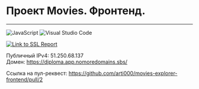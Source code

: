 # Проект Movies. Фронтенд.
____

![JavaScript](https://img.shields.io/badge/-JavaScript-f3de35?logo=javaScript&logoColor=black)
![Visual Studio Code](https://img.shields.io/badge/-Visual%20Studio%20Code-blue?logo=Visual%20Studio%20Code)

[![Link to SSL Report](https://img.shields.io/badge/-Проверка%20SSL%20сертификата%20-ed2e26?logo=Qualys)](https://www.ssllabs.com/ssltest/analyze.html?d=diploma.app.nomoredomains.sbs)

Публичный IPv4: 51.250.68.137  
Домен: https://diploma.app.nomoredomains.sbs/

Ссылка на пул-реквест: https://github.com/arti000/movies-explorer-frontend/pull/2